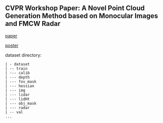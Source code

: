 ## CVPR Workshop Paper: A Novel Point Cloud Generation Method based on Monocular Images and FMCW Radar

[paper](http://vcad.site/papers/9/CameraReady/paper.pdf)

[poster](http://vcad.site/papers/9/CameraReady/poster.pdf)

dataset directory:
```
| - dataset
| -- train
| --- calib
| --- depth
| --- fov_mask
| --- hessian
| --- img
| --- lidar
| --- lidHt
| --- obj_mask
| --- radar
| -- val
...
```

